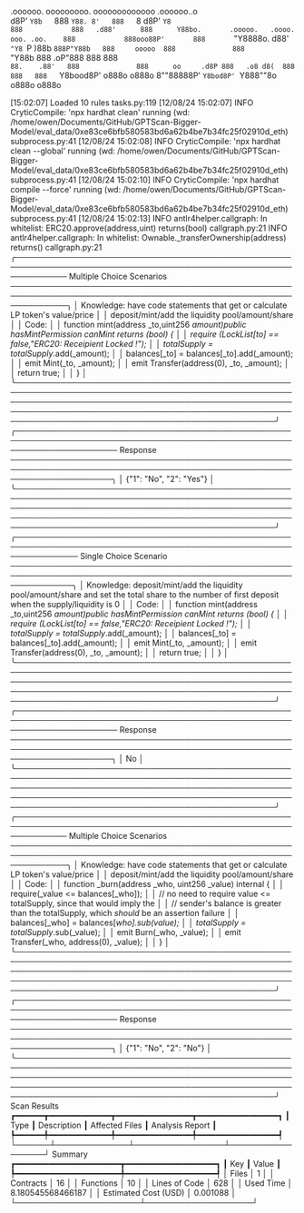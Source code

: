 

  .oooooo.    ooooooooo.   ooooooooooooo  .oooooo..o                                 
 d8P'  `Y8b   `888   `Y88. 8'   888   `8 d8P'    `Y8                                 
888            888   .d88'      888      Y88bo.       .ooooo.   .oooo.   ooo. .oo.   
888            888ooo88P'       888       `"Y8888o.  d88' `"Y8 `P  )88b  `888P"Y88b  
888     ooooo  888              888           `"Y88b 888        .oP"888   888   888  
`88.    .88'   888              888      oo     .d8P 888   .o8 d8(  888   888   888  
 `Y8bood8P'   o888o            o888o     8""88888P'  `Y8bod8P' `Y888""8o o888o o888o                                                        


                                                                   

[15:02:07] Loaded 10 rules                                                                                                                                                                                                                  tasks.py:119
[12/08/24 15:02:07] INFO     CryticCompile: 'npx hardhat clean' running (wd: /home/owen/Documents/GitHub/GPTScan-Bigger-Model/eval_data/0xe83ce6bfb580583bd6a62b4be7b34fc25f02910d_eth)                                                 subprocess.py:41
[12/08/24 15:02:08] INFO     CryticCompile: 'npx hardhat clean --global' running (wd: /home/owen/Documents/GitHub/GPTScan-Bigger-Model/eval_data/0xe83ce6bfb580583bd6a62b4be7b34fc25f02910d_eth)                                        subprocess.py:41
[12/08/24 15:02:10] INFO     CryticCompile: 'npx hardhat compile --force' running (wd: /home/owen/Documents/GitHub/GPTScan-Bigger-Model/eval_data/0xe83ce6bfb580583bd6a62b4be7b34fc25f02910d_eth)                                       subprocess.py:41
[12/08/24 15:02:13] INFO     antlr4helper.callgraph: In whitelist: ERC20.approve(address,uint) returns(bool)                                                                                                                             callgraph.py:21
                    INFO     antlr4helper.callgraph: In whitelist: Ownable._transferOwnership(address) returns()                                                                                                                         callgraph.py:21
╭───────────────────────────────────────────────────────────────────────────────────────────────────────────── Multiple Choice Scenarios ──────────────────────────────────────────────────────────────────────────────────────────────────────────────╮
│ Knowledge: have code statements that get or calculate LP token's value/price                                                                                                                                                                         │
│ deposit/mint/add the liquidity pool/amount/share                                                                                                                                                                                                     │
│ Code:                                                                                                                                                                                                                                                │
│   function mint(address _to,uint256 _amount)public hasMintPermission canMint returns (bool) {                                                                                                                                                        │
│   require (LockList[_to] == false,"ERC20: Receipient Locked !");                                                                                                                                                                                     │
│     totalSupply_ = totalSupply_.add(_amount);                                                                                                                                                                                                        │
│     balances[_to] = balances[_to].add(_amount);                                                                                                                                                                                                      │
│     emit Mint(_to, _amount);                                                                                                                                                                                                                         │
│     emit Transfer(address(0), _to, _amount);                                                                                                                                                                                                         │
│     return true;                                                                                                                                                                                                                                     │
│   }                                                                                                                                                                                                                                                  │
╰──────────────────────────────────────────────────────────────────────────────────────────────────────────────────────────────────────────────────────────────────────────────────────────────────────────────────────────────────────────────────────╯
╭────────────────────────────────────────────────────────────────────────────────────────────────────────────────────── Response ──────────────────────────────────────────────────────────────────────────────────────────────────────────────────────╮
│ {"1": "No", "2": "Yes"}                                                                                                                                                                                                                              │
╰──────────────────────────────────────────────────────────────────────────────────────────────────────────────────────────────────────────────────────────────────────────────────────────────────────────────────────────────────────────────────────╯
╭─────────────────────────────────────────────────────────────────────────────────────────────────────────────── Single Choice Scenario ───────────────────────────────────────────────────────────────────────────────────────────────────────────────╮
│ Knowledge: deposit/mint/add the liquidity pool/amount/share and set the total share to the number of first deposit when the supply/liquidity is 0                                                                                                    │
│ Code:                                                                                                                                                                                                                                                │
│   function mint(address _to,uint256 _amount)public hasMintPermission canMint returns (bool) {                                                                                                                                                        │
│   require (LockList[_to] == false,"ERC20: Receipient Locked !");                                                                                                                                                                                     │
│     totalSupply_ = totalSupply_.add(_amount);                                                                                                                                                                                                        │
│     balances[_to] = balances[_to].add(_amount);                                                                                                                                                                                                      │
│     emit Mint(_to, _amount);                                                                                                                                                                                                                         │
│     emit Transfer(address(0), _to, _amount);                                                                                                                                                                                                         │
│     return true;                                                                                                                                                                                                                                     │
│   }                                                                                                                                                                                                                                                  │
╰──────────────────────────────────────────────────────────────────────────────────────────────────────────────────────────────────────────────────────────────────────────────────────────────────────────────────────────────────────────────────────╯
╭────────────────────────────────────────────────────────────────────────────────────────────────────────────────────── Response ──────────────────────────────────────────────────────────────────────────────────────────────────────────────────────╮
│ No                                                                                                                                                                                                                                                   │
╰──────────────────────────────────────────────────────────────────────────────────────────────────────────────────────────────────────────────────────────────────────────────────────────────────────────────────────────────────────────────────────╯
╭───────────────────────────────────────────────────────────────────────────────────────────────────────────── Multiple Choice Scenarios ──────────────────────────────────────────────────────────────────────────────────────────────────────────────╮
│ Knowledge: have code statements that get or calculate LP token's value/price                                                                                                                                                                         │
│ deposit/mint/add the liquidity pool/amount/share                                                                                                                                                                                                     │
│ Code:                                                                                                                                                                                                                                                │
│   function _burn(address _who, uint256 _value) internal {                                                                                                                                                                                            │
│     require(_value <= balances[_who]);                                                                                                                                                                                                               │
│     // no need to require value <= totalSupply, since that would imply the                                                                                                                                                                           │
│     // sender's balance is greater than the totalSupply, which *should* be an assertion failure                                                                                                                                                      │
│     balances[_who] = balances[_who].sub(_value);                                                                                                                                                                                                     │
│     totalSupply_ = totalSupply_.sub(_value);                                                                                                                                                                                                         │
│     emit Burn(_who, _value);                                                                                                                                                                                                                         │
│     emit Transfer(_who, address(0), _value);                                                                                                                                                                                                         │
│   }                                                                                                                                                                                                                                                  │
╰──────────────────────────────────────────────────────────────────────────────────────────────────────────────────────────────────────────────────────────────────────────────────────────────────────────────────────────────────────────────────────╯
╭────────────────────────────────────────────────────────────────────────────────────────────────────────────────────── Response ──────────────────────────────────────────────────────────────────────────────────────────────────────────────────────╮
│ {"1": "No", "2": "No"}                                                                                                                                                                                                                               │
╰──────────────────────────────────────────────────────────────────────────────────────────────────────────────────────────────────────────────────────────────────────────────────────────────────────────────────────────────────────────────────────╯
                      Scan Results                       
┏━━━━━━┳━━━━━━━━━━━━━┳━━━━━━━━━━━━━━━━┳━━━━━━━━━━━━━━━━━┓
┃ Type ┃ Description ┃ Affected Files ┃ Analysis Report ┃
┡━━━━━━╇━━━━━━━━━━━━━╇━━━━━━━━━━━━━━━━╇━━━━━━━━━━━━━━━━━┩
└──────┴─────────────┴────────────────┴─────────────────┘
                  Summary                   
┏━━━━━━━━━━━━━━━━━━━━━━┳━━━━━━━━━━━━━━━━━━━┓
┃ Key                  ┃ Value             ┃
┡━━━━━━━━━━━━━━━━━━━━━━╇━━━━━━━━━━━━━━━━━━━┩
│ Files                │ 1                 │
│ Contracts            │ 16                │
│ Functions            │ 10                │
│ Lines of Code        │ 628               │
│ Used Time            │ 8.180545568466187 │
│ Estimated Cost (USD) │ 0.001088          │
└──────────────────────┴───────────────────┘
